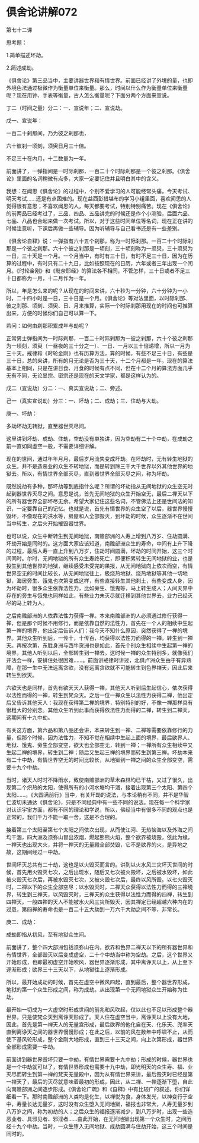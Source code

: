 # 俱舍论讲解072

第七十二课

思考题：

1.简单描述坏劫。

2.简述成劫。

《俱舍论》第三品当中，主要讲器世界和有情世界。前面已经讲了外境的量，也即外境色法通过极微作为衡量单位来衡量。那么，时间以什么作为衡量单位来衡量呢？现在用钟、手表等衡量，古人怎么衡量呢？下面分两个方面来宣说。

丁二（时间之量）分二：一、宣说年；二、宣说劫。

戊一、宣说年：

一百二十刹那间，乃为彼之刹那也，

六十彼刹一顷刻，须臾日月三十倍。

不足三十在内月，十二数量为一年。

前面讲了，一弹指间是一时际刹那，一百二十个时际刹那是一个彼之刹那。《俱舍论》里面的名词稍微有点多，大家一定要记住并且明白其中的含义。

我想：在闻思《俱舍论》的过程中，个别不爱学习的人可能经常头痛，今天考试、明天考试……还是有点困难的。现在益西彭措堪布的学习小组里面，喜欢闻思的人觉得很有意思；不喜欢闻思的人，每天都要考试，特别特别痛苦。现在《俱舍论》的前两品已经考过了，三品、四品、五品讲完的时候还是作个小测验，后面六品、七品、八品也合起来做一次考试。所以，对于这些时间单位等名词，现在正在讲的时候注意听，下课后再做一些辅导。因为听辅导与自己看书还是有一些差别。

《俱舍论自释》说：一弹指有六十五个刹那，称为一时际刹那。一百二十个时际刹那是一个彼之刹那。六十个彼之刹那是一顷刻，三十顷刻称为一须臾，三十须臾为一日，三十天是一个月。一个月当中，有时有三十日，有时不足三十日，因为在历算的过程中，有时只有二十九日，比如按照现在的日历，六年或者三年出现一个闰月。《时轮金刚》和《毗奈耶经》的算法各不相同，不管怎样，三十日或者不足三十日都称为一月，十二月作为一年。

所以，年是怎么来的呢？从现在的时间来讲，六十秒为一分钟，六十分钟为一小时，二十四小时是一日，三十日是一个月。《俱舍论》等对法里面，以时际刹那、彼之刹那、顷刻、须臾、日、月来推算，实际一个时际刹那用现在的时间也可推算出来，方便的时候你们自己可以算一下。

若问：如何由刹那积累成年与劫呢？

正常男士弹指间为一时际刹那，一百二十时际刹那为一彼之刹那，六十个彼之刹那为一顷刻，须臾（一昼夜的三十分之一）、一日、一月以三十倍递增，所以一月为三十天。戒律和《时轮金刚》也有历算方法，算的时候，有些不足三十日，有些是三十日，总的来讲，所有的月无论是否为三十天，十二个月都是一年。现在的算法基本上相同，只是在讲日食、月食的时候有点不同，但在十二个月的算法方面几乎无有不同，无论显宗、密宗还是现在的天文学家，都是这样认为的。

戊二（宣说劫）分二：一、真实宣说劫；二、旁述。

己一（真实宣说劫）分三：一、坏劫；二、成劫；三、住劫与大劫。

庚一、坏劫：

多劫坏劫无转狱，直至器世灭尽间。

这里讲到坏劫、成劫、住劫，空劫没有单独讲，因为空劫有二十个中劫，在成劫之前一直如同虚空一般，不需要详细讲解。

现在的世间，通过年年月月，最后岁月流失变成坏劫。在坏劫时，无有转生地狱的众生。并不是造恶业的众生不转地狱，而是转到除三千大千世界以外其他世界的地狱去。所以，有情世界全部灭尽，直到器世界全部灭尽之间，称为坏劫。

既然说劫有多种，那坏劫等到底指什么呢？所谓的坏劫指从无间地狱的众生空无时起到器世界灭尽之间。意思是说，首先无间地狱的众生开始空无，最后二禅天以下的所有器世界全部坏尽无余。希望大家记住这些名词，不管佛法上还是世间法的知识，一定要靠自己的记忆。也就是说，首先有情世界的众生空了以后，器世界慢慢毁坏，不像现在的洪水等，房屋和人全部毁灭，到坏劫的时候，众生逐渐不在世间当中转生，之后火开始摧毁器世界。

也可以说，众生中断转生到无间地狱，南赡部洲的人寿上增到八万岁、住劫圆满、坏劫开始是同时的。这方面大家应该知道，南赡部洲众生的寿命，中间有上升下降的过程，最后人寿一直上升到八万岁，住劫时间圆满，坏劫的时间开始，这三个时间同时。尔时，无间地狱的所有众生寿终死亡，即便积累转生无间地狱的业，也是投生到其他世界的地狱，继续感受未受完的果报，从无间地狱向上依次而空，有情世界空无的时间比较长，从无间地狱往上，极烧热地狱、烧热地狱等其他一切地狱，海居旁生、饿鬼也次第变成这样，有些直接转生其他刹土，有些变成人身，因为坏劫时，很多众生依靠法性力，比如旁生、饿鬼等，马上转生成人；人间天界中存在的旁生与饿鬼也同样如此，有些业力未灭尽就迁移到其他世界去，业力已经灭尽的马上转为人。

之后南赡部洲的人依靠法性力获得一禅。本来南赡部洲的人必须通过修行获得一禅，但是那个时候不用修行，而是依靠自然的法性力，首先在一个人的相续中生起第一禅的境界，他出定后告诉人们：我今天不知什么原因，突然获得了一禅的境界。其他众生听到后，一传十，十传百，均获得以法性力而得的一禅，转生到一禅天。再按次第，东胜身洲与西牛货洲也是如此，首先个别众生相续中生起第一禅的境界，其他人听到以后，全部转生到一禅去。这时候一禅的众生特别多，就像我们开法会一样，安排住处很困难……。前面讲戒律时讲过，北俱卢洲众生由于有异熟障，在那一生中无法远离贪欲，没有远离贪欲就不可能转生到色界禅天，因此后来转生到欲天。

六欲天也是同样，首先有欲天天人获得一禅，其他天人听到后生起信心，依次获得以法性而得的一禅，转生到梵众天。之后一位一禅众生以法性力获得二禅，他出定后又告诉其他天人：我现在获得第二禅的境界，特别特别的好，不像一禅那样具有很粗大的分别念。其他众生听到此事而获得依法性力而得的二禅，转生到二禅天，这期间有十九中劫。

有关这方面，第六品和第八品还会讲，本来转生到一禅、二禅等需要依靠修行的力量，但那个时候，因为法性力，不知不觉在相续中生起上面的境界，最后欲界人、地狱、饿鬼、旁生全部变空，欲天也全部空无，转到一禅；一禅所有众生相续中又生起二禅的境界，转生到二禅；随后又生起三禅的境界而转生到第三禅。坏劫本来有二十中劫，有情世界空无的时间比较长，从地狱到一禅之间的众生全部变空，需要十九个中劫。

当时，诸天人时时不降雨水，致使南赡部洲的草木森林均已干枯，又过了很久，出现第二个炽热的太阳，使得所有的小河水塘均干涸，接着出现第三个太阳、第四个太阳……。《大圆满前行》当中，有关坏劫的说法，与本论稍有不同，并不是华智仁波切未通达《俱舍论》，只是不同经典中有一些不同的说法。现在每一个科学家对认识宇宙方面，都有不同的理论和学说，所以，佛经当中有很多不同的观点也是正常的，我们千万不能一取一舍，这是不合理的。

接着第三个太阳至第七个太阳之间依次出现，从而使江河、无热恼海以及外海之间均干涸，四大洲及须弥山冒出浓烟，燃起熊熊火焰，整个欲界被烧毁，依此为缘，一禅天也出现大火，并将一禅天的无量殿全部焚毁，它不是欲界的火，是异地之故，这期间经过一中劫。

世间坏灭总共有二十劫，这也是以火毁灭而言的。讲到以火水风三灾坏灭世间的时候，首先用火毁灭七次，之后出现水，随后又七次被火毁坏，之后被水毁坏，如此被火毁灭七次后，再被水毁灭七次，又被火毁七次后，最终以风所毁。以七火毁灭时，二禅以下的众生全部空尽；以水毁灭时，二禅天众获得以法性力而得的三禅境界，转生到三禅天，以风毁灭时，三禅天的众生获得以法性力而得的四禅，转生到四禅天。一般四禅的天人不能被水火风三灾所毁灭，因其禅定已经超越六种内在的过患，第四禅的寿命也是一百二十五大劫到一万六千大劫之间不等，非常长。

庚二、成劫：

成劫即指从初风，至有地狱众生间。

前面讲了，整个四大部洲包括须弥山在内，欲界和色界二禅天以下的所有器世界和有情世界，全部毁灭以后变成虚空，二十个中劫当中称为空劫。之后，这个世界又开始形成，也即最初虚空开始吹风，器世界逐渐形成，其中离诤天以上，从上至下逐渐形成；欲界三十三天以下，从地狱往上逐渐形成。

所以，最开始成劫的时候，首先在虚空中微风四起，直到最后，整个器世界形成，地狱的第一个众生形成之间，称为成劫。从出现第一个无间地狱众生开始称为住劫。

最开始一切成为一大虚空时形成世间的前兆和风吹起，仅以此也不足以形成整个器世界，只是使梵众天到离诤天形成了。天人住在虚空当中，离诤天以上没有大地，因此，首先是第一禅天人的无量宫形成，最后欲界的他化自在天、化乐天、兜率天直到离诤天之间的器世界慢慢形成；在此之后，以前的风在数年中呼啸不止，从而使下基风轮形成，整个金刚大地形成，直到三十三天之间，向上次第形成，器世界全部形成需要一中劫。

前面讲到器世界毁坏只要一中劫，有情世界需要十九中劫；形成的时候，器世界也是一个中劫就可以了，有情世界形成也需要十九中劫，即光明天的众生寿、福、业灭尽而转生到第一禅的梵天无量殿中，因为从有情世界来讲，最后毁灭时已经是第一禅天了，最后的灭尽就意味着最初的形成，因此，从二禅、一禅逐渐下堕，自此向南赡部洲之间逐步形成。《俱舍论广疏》和《自释》中有比较广的叙述，你们详细看一下。那时南赡部洲的人类均是化生，以禅悦为食，身体发光，以神变行于空中，寿量长达无量岁，这时没有众生堕入无间地狱，福报也非常大，人寿无量岁到八万岁之间，称为初劫的人；之后众生的福报逐渐减少，到八万岁时，出现一些造恶业者、具邪见者、邪淫者……由此开始，在无间地狱出现第一个众生时，之间历经十九个中劫。当时，一众生堕入无间地狱、成劫圆满与住劫开始，这三个时间是同时的。

